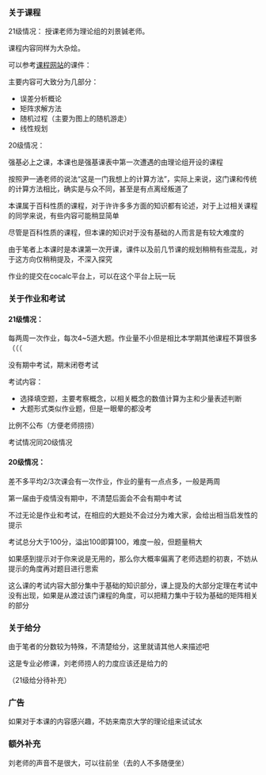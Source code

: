 ### 关于课程
21级情况：
授课老师为理论组的刘景铖老师。

课程内容同样为大杂烩。

可以参考[课程网站](https://tcs.nju.edu.cn/wiki/index.php?title=%E8%AE%A1%E7%AE%97%E6%96%B9%E6%B3%95_Numerical_method_(Spring_2023))的课件：

主要内容可大致分为几部分：

- 误差分析概论
- 矩阵求解方法
- 随机过程（主要为图上的随机游走）
- 线性规划

20级情况：

强基必上之课，本课也是强基课表中第一次遭遇的由理论组开设的课程

按照尹一通老师的说法“这是一门我想上的计算方法”，实际上来说，这门课和传统的计算方法相比，确实是与众不同，甚至是有点离经叛道了

本课属于百科性质的课程，对于许许多多方面的知识都有论述，对于上过相关课程的同学来说，有些内容可能稍显简单

尽管是百科性质的课程，但本课的知识对于没有基础的人而言是有较大难度的

由于笔者上本课时是本课第一次开课，课件以及前几节课的规划稍稍有些混乱，对于这方向仅稍稍提及，不深入探究

作业的提交在cocalc平台上，可以在这个平台上玩一玩

### 关于作业和考试

#### 21级情况：

每两周一次作业，每次4~5道大题。作业量不小但是相比本学期其他课程不算很多（（（

没有期中考试，期末闭卷考试

考试内容：
- 选择填空题，主要考察概念，以相关概念的数值计算为主和少量表述判断
- 大题形式类似作业题，但是一眼晕的都没考

比例不公布（方便老师捞捞）

考试情况同20级情况

#### 20级情况：

差不多平均2/3次课会有一次作业，作业的量有一点点多，一般是两周

第一届由于疫情没有期中，不清楚后面会不会有期中考试

不过无论是作业和考试，在相应的大题处不会过分为难大家，会给出相当启发性的提示

考试总分大于100分，溢出100即算100，难度一般，但题量稍大

如果感到提示对于你来说是无用的，那么你大概率偏离了老师选题的初衷，不妨从提示的角度再对题目进行思索

这么课的考试内容大部分集中于基础的知识部分，课上提及的大部分定理在考试中没有出现，如果是从渡过该门课程的角度，可以把精力集中于较为基础的矩阵相关的部分

### 关于给分

由于笔者的分数较为特殊，不清楚给分，这里就请其他人来描述吧

这是专业必修课，刘老师捞人的力度应该还是给力的

（21级给分待补充）

### 广告

如果对于本课的内容感兴趣，不妨来南京大学的理论组来试试水

### 额外补充

刘老师的声音不是很大，可以往前坐（去的人不多随便坐）